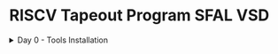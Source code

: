 # RISCV Tapeout Program SFAL VSD

<details>
	<summary>Day 0 - Tools Installation </summary>
	
# Day 0 - Tools Installation
## Yosys
```
Attached below are the screenshots os its succesfull installation.


```
## Iverilog
```
Attached below are the screenshots os its succesfull installation.
```
## GTKWave
```
Attached below are the screenshots os its succesfull installation.
```
</details>
